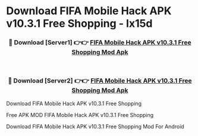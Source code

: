 # Download FIFA Mobile Hack APK v10.3.1 Free Shopping - lx15d



<div align="center">
<h3>🔴 Download [Server1] 👉👉 <a href="https://momento.my/?title=FIFA_Mobile_Hack_APK_v10.3.1_Free_Shopping">FIFA Mobile Hack APK v10.3.1 Free Shopping Mod Apk</a></h3><br>

<h3>🔴 Download [Server2] 👉👉 <a href="https://momento.my/?title=FIFA_Mobile_Hack_APK_v10.3.1_Free_Shopping">FIFA Mobile Hack APK v10.3.1 Free Shopping Mod Apk</a></h3>
</div>



Download FIFA Mobile Hack APK v10.3.1 Free Shopping 

Free APK MOD FIFA Mobile Hack APK v10.3.1 Free Shopping 

Download FIFA Mobile Hack APK v10.3.1 Free Shopping Mod For Android
